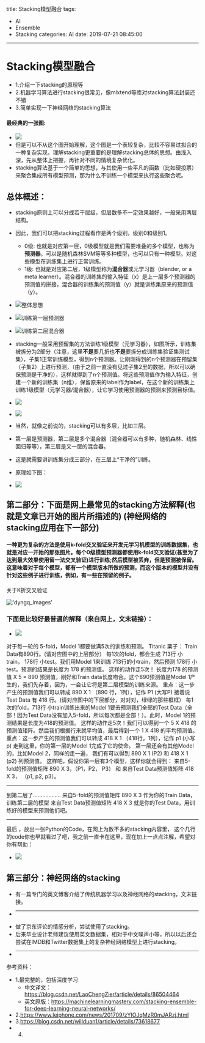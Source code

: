 title: Stacking模型融合
tags:
  - AI
  - Ensemble
  - Stacking
categories: AI
date: 2019-07-21 08:45:00
---
# Stacking模型融合

* 1.介绍一下stacking的原理等
* 2.机器学习算法进行stacking很常见，像mlxtend等库对stacking算法封装还不错
* 3.简单实现一下神经网络的stacking算法

<!--more-->

#### 最经典的一张图:
* ![](/images/20190427-model-fusion-algorithm/stacking-1.jpg)
* 但是可以不从这个图开始理解，这个图是一个表较复杂，比较不容易过拟合的一种复杂实现，理解stacking更重要的是理解stacking总体的思想。由浅入深，先从整体上把握，再针对不同的情境复杂优化。
* stacking算法基于一个简单的思想，与其使用一些平凡的函数（比如硬投票）来聚合集成所有模型预测，那为什么不训练一个模型来执行这些聚合呢。

## 总体概述：
* stacking原则上可以分成若干层级，但层数多不一定效果越好，一般采用两层结构。
* 因此，我们可以把stacking过程看作是两个级别，级别0和级别1。
    * 0级:  也就是对应第一层，0级模型就是我们需要堆叠的多个模型，也称为**预测器**。可以是随机森林SVM等等多种模型，也可以只有一种模型。对这些模型在训练集上进行正常训练。
    * 1级:  也就是对应第二层，1级模型称为**混合器**或元学习器（blender, or a meta learner）。混合器的训练集的输入特征（x）是上一层多个预测器的预测值的拼接，混合器的训练集的预测值（y）就是训练集原来的预测值（y）。

* ![整体思想](/images/20190427-model-fusion-algorithm/stacking-5.jpg)
* ![训练第一层预测器](/images/20190427-model-fusion-algorithm/stacking-6.jpg)
* ![训练第二层混合器](/images/20190427-model-fusion-algorithm/stacking-7.jpg)
* stacking一般采用预留集的方法训练1级模型（元学习器），如图所示，训练集被拆分为2部分（注意，这里**不是**要几折也**不是**要拆分成训练集验证集测试集），子集1正常训练模型，得到n个预测器。让刚刚得到的n个预测器在预留集（子集2）上进行预测，（由于之前一直没有见过子集2里的数据，所以可以确保预测是干净的），这样就得到了n个预测值。将这些预测值作为输入特征，创建一个新的训练集（n维），保留原来的label作为label，在这个新的训练集上训练1级模型（元学习器/混合器），让它学习使用预测器的预测来预测目标值。


* ![](/images/20190427-model-fusion-algorithm/stacking-2.jpg)
* ![](/images/20190427-model-fusion-algorithm/stacking-3.jpg)

* 当然，就像之前说的，stacking可以有多层，比如三层。
* 第一层是预测器，第二层是多个混合器（混合器可以有多种，随机森林、线性回归等等），第三层是又一层的混合器。
* 这是就需要讲训练集分成三部分，在三层上“干净的”训练。
* 原理如下图：                                                                 
* ![](/images/20190427-model-fusion-algorithm/stacking-7.jpg)                      

## 第二部分：下面是网上最常见的stacking方法解释(也就是文章已开始的图片所描述的)       (神经网络的stacking应用在下一部分)
#### 一种更为复杂的方法是使用k-fold交叉验证来开发元学习机模型的训练数据集，也就是对应一开始的那张图片。每个0级模型预测器都使用k-fold交叉验证(甚至为了达到最大效果使用留一法交叉验证)进行训练;然后模型被丢弃，但是预测被保留。这意味着对于每个模型，都有一个模型版本所做的预测，而这个版本的模型并没有针对这些例子进行训练，例如，有一些在预留的例子。

关于K折交叉验证

!['dyngq_images'](/images/dyngq_2020-01-08-19-14-17.png)

### 下面是比较好最普遍的解释（来自网上，文末链接）：
* ![](/images/20190427-model-fusion-algorithm/stacking-1.jpg)

对于每一轮的 5-fold，Model 1都要做满5次的训练和预测。
Titanic 栗子：
Train Data有890行。(请对应图中的上层部分）
每1次的fold，都会生成 713行 小train， 178行 小test。我们用Model 1来训练 713行的小train，然后预测 178行 小test。预测的结果是长度为 178 的预测值。
这样的动作走5次！ 长度为178 的预测值 X 5 = 890 预测值，刚好和Train data长度吻合。这个890预测值是Model 1产生的，我们先存着，因为，一会让它将是第二层模型的训练来源。
重点：这一步产生的预测值我们可以转成 890 X 1 （890 行，1列），记作 P1 (大写P)
接着说 Test Data 有 418 行。(请对应图中的下层部分，对对对，绿绿的那些框框）
每1次的fold，713行 小train训练出来的Model 1要去预测我们全部的Test Data（全部！因为Test Data没有加入5-fold，所以每次都是全部！）。此时，Model 1的预测结果是长度为418的预测值。
这样的动作走5次！我们可以得到一个 5 X 418 的预测值矩阵。然后我们根据行来就平均值，最后得到一个 1 X 418 的平均预测值。
重点：这一步产生的预测值我们可以转成 418 X 1 （418行，1列），记作 p1 (小写p)
走到这里，你的第一层的Model 1完成了它的使命。
第一层还会有其他Model的，比如Model 2，同样的走一遍， 我们有可以得到  890 X 1  (P2) 和  418 X 1 (p2) 列预测值。
这样吧，假设你第一层有3个模型，这样你就会得到：
来自5-fold的预测值矩阵 890 X 3，（P1，P2， P3）  和 来自Test Data预测值矩阵 418 X 3， （p1, p2, p3）。

-----------------------------------------

到第二层了..................
来自5-fold的预测值矩阵 890 X 3 作为你的Train Data，训练第二层的模型
来自Test Data预测值矩阵 418 X 3 就是你的Test Data，用训练好的模型来预测他们吧。

---------------------------------------

最后 ，放出一张Python的Code，在网上为数不多的stacking内容里， 这个几行的code你也早就看过了吧，我之前一直卡在这里，现在加上一点点注解，希望对你有帮助：
* ![](/images/20190427-model-fusion-algorithm/stacking-4.jpg)

## 第三部分：神经网络的stacking
* 有一篇专门的英文博客介绍了传统机器学习以及神经网络的stacking，文末链接。
* ------------------------------------------------------------
* 做了京东评论的情感分析，尝试使用了stacking。
* 后来毕业设计老师建议使用英文数据集，相对于中文噪声小等，所以以后还会尝试在IMDB和Twitter数据集上的复杂神经网络模型上进行stacking。
* ------------------------------------------------------------



















参考资料：
* 1.最完整的，包括深度学习
    * 中文译文：https://blog.csdn.net/LaoChengZier/article/details/86504464
    * 英文原版：https://machinelearningmastery.com/stacking-ensemble-for-deep-learning-neural-networks/
* 2.https://www.leiphone.com/news/201709/zYIOJqMzR0mJARzj.html
* 3.https://blog.csdn.net/willduan1/article/details/73618677
* 4.